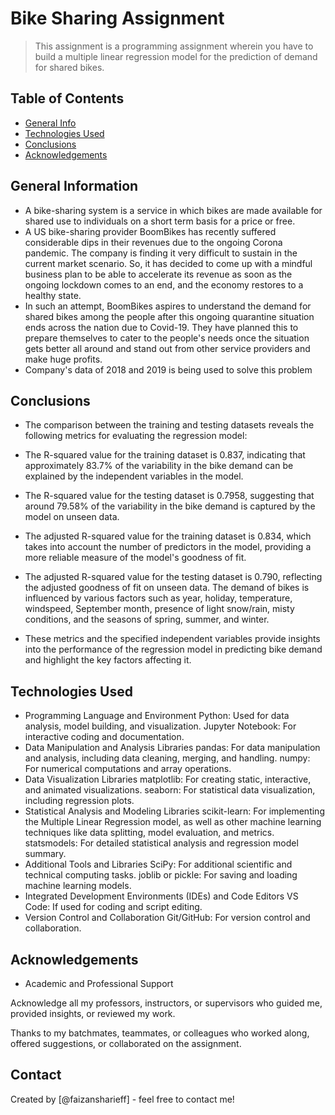# Bike Sharing Assignment
> This assignment is a programming assignment wherein you have to build a multiple linear regression model for the prediction of demand for shared bikes.


## Table of Contents
* [General Info](#general-information)
* [Technologies Used](#technologies-used)
* [Conclusions](#conclusions)
* [Acknowledgements](#acknowledgements)

<!-- You can include any other section that is pertinent to your problem -->

## General Information
- A bike-sharing system is a service in which bikes are made available for shared use to individuals on a short term basis for a price or free. 
- A US bike-sharing provider BoomBikes has recently suffered considerable dips in their revenues due to the ongoing Corona pandemic. The company is finding it very difficult to sustain in the current market scenario. So, it has decided to come up with a mindful business plan to be able to accelerate its revenue as soon as the ongoing lockdown comes to an end, and the economy restores to a healthy state.
- In such an attempt, BoomBikes aspires to understand the demand for shared bikes among the people after this ongoing quarantine situation ends across the nation due to Covid-19. They have planned this to prepare themselves to cater to the people's needs once the situation gets better all around and stand out from other service providers and make huge profits.
- Company's data of 2018 and 2019 is being used to solve this problem

<!-- You don't have to answer all the questions - just the ones relevant to your project. -->

## Conclusions
- The comparison between the training and testing datasets reveals the following metrics for evaluating the regression model:
- The R-squared value for the training dataset is 0.837, indicating that approximately 83.7% of the variability in the bike demand can be explained by the independent variables in the model.

- The R-squared value for the testing dataset is 0.7958, suggesting that around 79.58% of the variability in the bike demand is captured by the model on unseen data.

- The adjusted R-squared value for the training dataset is 0.834, which takes into account the number of predictors in the model, providing a more reliable measure of the model's goodness of fit.

- The adjusted R-squared value for the testing dataset is 0.790, reflecting the adjusted goodness of fit on unseen data. The demand of bikes is influenced by various factors such as year, holiday, temperature, windspeed, September month, presence of light snow/rain, misty conditions, and the seasons of spring, summer, and winter.

- These metrics and the specified independent variables provide insights into the performance of the regression model in predicting bike demand and highlight the key factors affecting it.
<!-- You don't have to answer all the questions - just the ones relevant to your project. -->


## Technologies Used
-  Programming Language and Environment
Python: Used for data analysis, model building, and visualization.
Jupyter Notebook: For interactive coding and documentation.
-  Data Manipulation and Analysis Libraries
pandas: For data manipulation and analysis, including data cleaning, merging, and handling.
numpy: For numerical computations and array operations.
-  Data Visualization Libraries
matplotlib: For creating static, interactive, and animated visualizations.
seaborn: For statistical data visualization, including regression plots.
-  Statistical Analysis and Modeling Libraries
scikit-learn: For implementing the Multiple Linear Regression model, as well as other machine learning techniques like data splitting, model evaluation, and metrics.
statsmodels: For detailed statistical analysis and regression model summary.
-  Additional Tools and Libraries
SciPy: For additional scientific and technical computing tasks.
joblib or pickle: For saving and loading machine learning models.
-  Integrated Development Environments (IDEs) and Code Editors
VS Code: If used for coding and script editing.
-  Version Control and Collaboration
Git/GitHub: For version control and collaboration.


## Acknowledgements

- Academic and Professional Support

Acknowledge all my professors, instructors, or supervisors who guided me, provided insights, or reviewed my work.

Thanks to my batchmates, teammates, or colleagues who worked along, offered suggestions, or collaborated on the assignment.


## Contact
Created by [@faizansharieff] - feel free to contact me!


<!-- Optional -->
<!-- ## License -->
<!-- This project is open source and available under the [... License](). -->

<!-- You don't have to include all sections - just the one's relevant to your project -->
